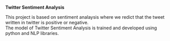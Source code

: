 **Twitter Sentiment Analysis**

This project is based on sentiment analaysis where we redict that the tweet written in twitter is positive or negative.<br />
The model of Twitter Sentiment Analysis is trained and developed using python and NLP libraries.


